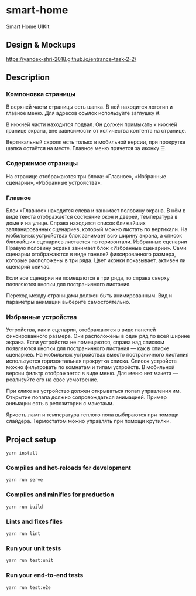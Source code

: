 # smart-home

Smart Home UIKit

## Design & Mockups

https://yandex-shri-2018.github.io/entrance-task-2-2/

## Description

### Компоновка страницы

В верхней части страницы есть шапка. В ней находится логотип и главное меню. Для адресов ссылок используйте заглушку #.

В нижней части находится подвал. Он должен примыкать к нижней границе экрана, вне зависимости от количества контента на странице.

Вертикальный скролл есть только в мобильной версии, при прокрутке шапка остаётся на месте. Главное меню прячется за иконку ☰.

### Содержимое страницы

На странице отображаются три блока: «Главное», «Избранные сценарии», «Избранные устройства».

### Главное

Блок «Главное» находится слева и занимает половину экрана. В нём в виде текста отображается состояние окон и дверей, температура в доме и на улице. Справа находится список ближайших запланированных сценариев, который можно листать по вертикали. На мобильных устройствах блок занимает всю ширину экрана, а список ближайших сценариев листается по горизонтали.
Избранные сценарии
Правую половину экрана занимает блок «Избранные сценарии». Сами сценарии отображаются в виде панелей фиксированного размера, которые расположены в три ряда.
Цвет иконки показывает, активен ли сценарий сейчас.

Если все сценарии не помещаются в три ряда, то справа сверху появляются кнопки для постраничного листания.

Переход между страницами должен быть анимированным. Вид и параметры анимации выберите самостоятельно.

### Избранные устройства

Устройства, как и сценарии, отображаются в виде панелей фиксированного размера. Они расположены в один ряд по всей ширине экрана. Если устройства не помещаются, справа над списком появляются кнопки для постраничного листания — как в списке сценариев. На мобильных устройствах вместо постраничного листания используется горизонтальная прокрутка списка.
Список устройств можно фильтровать по комнатам и типам устройств. В мобильной версии фильтр отображается в виде меню. Для меню нет макета — реализуйте его на свое усмотрение.

При клике на устройство должен открываться попап управления им. Открытие попапа должно сопровождаться анимацией. Пример анимации есть в репозитории с макетами.

Яркость ламп и температура теплого пола выбираются при помощи слайдера. Термостатом можно управлять при помощи крутилки.

## Project setup

```
yarn install
```

### Compiles and hot-reloads for development

```
yarn run serve
```

### Compiles and minifies for production

```
yarn run build
```

### Lints and fixes files

```
yarn run lint
```

### Run your unit tests

```
yarn run test:unit
```

### Run your end-to-end tests

```
yarn run test:e2e
```

